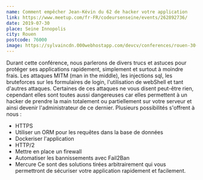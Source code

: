 ```yaml
---
name: Comment empêcher Jean-Kévin du 62 de hacker votre application
link: https://www.meetup.com/fr-FR/codeursenseine/events/262892736/
date: 2019-07-30
place: Seine Innopolis
city: Rouen
postcode: 76000
image: https://sylvaincdn.000webhostapp.com/devcv/conferences/rouen-30-07-2019.png
---
```


Durant cette conférence, nous parlerons de divers trucs et astuces pour protéger ses applications rapidement, simplement et surtout à moindre frais.
Les attaques MITM (man in the middle), les injections sql, les bruteforces sur les formulaires de login, l'utilisation de webShell et tant d'autres attaques. Certaines de ces attaques ne vous disent peut-être rien, cependant elles sont toutes aussi dangereuses car elles permettent à un hacker de prendre la main totalement ou partiellement sur votre serveur et ainsi devenir l'administrateur de ce dernier.
Plusieurs possibilités s'offrent à nous :
- HTTPS
- Utiliser un ORM pour les requêtes dans la base de données
- Dockeriser l'application
- HTTP/2
- Mettre en place un firewall
- Automatiser les bannissements avec Fail2Ban
- Mercure
Ce sont des solutions tirées arbitrairement qui vous permettront de sécuriser votre application rapidement et facilement.
